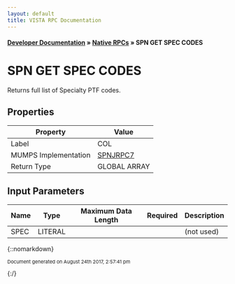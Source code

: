 ```yaml
---
layout: default
title: VISTA RPC Documentation
---
```


#### [Developer Documentation](../index) &#187; [Native RPCs](TableOfContents) &#187; SPN GET SPEC CODES<br/>
# SPN GET SPEC CODES

Returns full list of Specialty PTF codes.

## Properties

Property | Value
--- | ---
Label | COL
MUMPS Implementation | [SPNJRPC7](http://code.osehra.org/dox/Routine_SPNJRPC7_source.html)
Return Type | GLOBAL ARRAY


## Input Parameters

Name | Type | Maximum Data Length | Required | Description
--- | --- | --- | --- | ---
SPEC | LITERAL |  |  | (not used)



{::nomarkdown} <br/><p style="font-size: 11px">Document generated on August 24th 2017, 2:57:41 pm</p>{:/}